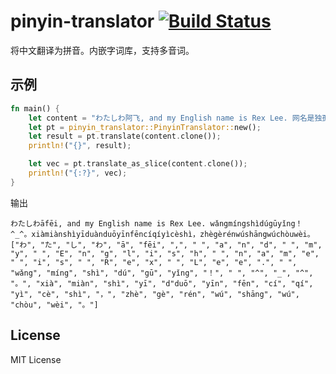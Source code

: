 # pinyin-translator [![Build Status](https://drone.duguying.net/api/badges/rust/pinyin-translator/status.svg)](https://drone.duguying.net/rust/pinyin-translator)

将中文翻译为拼音。内嵌字词库，支持多音词。

## 示例

```rust
fn main() {
    let content = "わたしわ阿飞, and my English name is Rex Lee. 网名是独孤影！ ^_^。下面是一段多音分词歧义测试，这个人无伤无臭味。".to_string();
    let pt = pinyin_translator::PinyinTranslator::new();
    let result = pt.translate(content.clone());
    println!("{}", result);

    let vec = pt.translate_as_slice(content.clone());
    println!("{:?}", vec);
}
```

输出

```text
わたしわāfēi, and my English name is Rex Lee. wǎngmíngshìdúgūyǐng！ ^_^。xiàmiànshìyīduànduōyīnfēncíqíyìcèshì，zhègèrénwúshāngwúchòuwèi。
["わ", "た", "し", "わ", "ā", "fēi", ",", " ", "a", "n", "d", " ", "m", "y", " ", "E", "n", "g", "l", "i", "s", "h", " ", "n", "a", "m", "e", " ", "i", "s", " ", "R", "e", "x", " ", "L", "e", "e", ".", " ", "wǎng", "míng", "shì", "dú", "gū", "yǐng", "！", " ", "^", "_", "^", "。", "xià", "miàn", "shì", "yī", "d"duō", "yīn", "fēn", "cí", "qí", "yì", "cè", "shì", "，", "zhè", "gè", "rén", "wú", "shāng", "wú", "chòu", "wèi", "。"]
```

## License

MIT License
